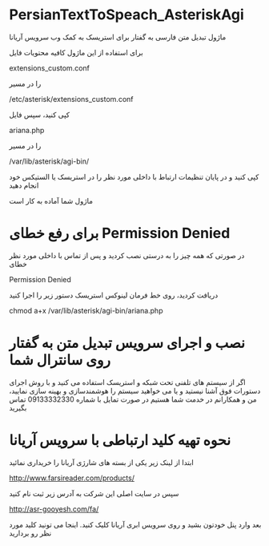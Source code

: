 # PersianTextToSpeach_AsteriskAgi
ماژول تبدیل متن فارسی به گفتار برای استریسک به کمک وب سرویس آریانا

برای استفاده از این ماژول کافیه محتویات فایل

extensions_custom.conf

را در مسیر

/etc/asterisk/extensions_custom.conf

کپی کنید، سپس فایل

ariana.php

را در مسیر

/var/lib/asterisk/agi-bin/

کپی کنید و در پایان تنظیمات ارتباط با داخلی مورد نظر را در استریسک یا الستیکس خود انجام دهید

ماژول شما آماده به کار است

# برای رفع خطای Permission Denied

در صورتی که همه چیز را به درستی نصب کردید و پس از تماس با داخلی مورد نظر خطای

Permission Denied

دریافت کردید، روی خط فرمان لینوکس استریسک دستور زیر را اجرا کنید

chmod a+x /var/lib/asterisk/agi-bin/ariana.php

# نصب و اجرای سرویس تبدیل متن به گفتار روی سانترال شما

اگر از سیستم های تلفنی تحت شبکه و استریسک استفاده می کنید و با روش اجرای دستورات فوق آشنا نیستید و یا می خواهید سیستم را هوشمندسازی و بهینه سازی نمایید، من و همکارانم در خدمت شما هستیم
در صورت تمایل با شماره 09133332330 تماس بگیرید

# نحوه تهیه کلید ارتباطی با سرویس آریانا

ابتدا از لینک زیر یکی از بسته های شارژی آریانا را خریداری نمائید

http://www.farsireader.com/products/

سپس در سایت اصلی این شرکت به آدرس زیر ثبت نام کنید

http://asr-gooyesh.com/fa/

بعد وارد پنل خودتون بشید و روی سرویس ابری آریانا کلیک کنید. اینجا می تونید کلید مورد نظر رو بردارید
